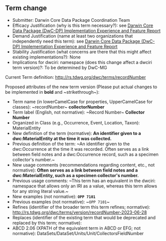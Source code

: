 ## Term change

* Submitter: Darwin Core Data Package Coordination Team
* Efficacy Justification (why is this term necessary?): see [Darwin Core Data Package (DwC-DP) Implementation Experience and Feature Report](https://gbif.github.io/dwc-dp/docs/dwc_dp_implementation_feature_reports.pdf)
* Demand Justification (name at least two organizations that independently need this term): see [Darwin Core Data Package (DwC-DP) Implementation Experience and Feature Report](https://gbif.github.io/dwc-dp/docs/dwc_dp_implementation_feature_reports.pdf)
* Stability Justification (what concerns are there that this might affect existing implementations?): None
* Implications for dwciri: namespace (does this change affect a dwciri term version)?: To be determined by DwC-MG

Current Term definition: http://rs.tdwg.org/dwc/terms/recordNumber

Proposed attributes of the new term version (Please put actual changes to be implemented in **bold** and ~strikethrough~):

* Term name (in lowerCamelCase for properties, UpperCamelCase for classes): ~recordNumber~ **collectorNumber**
* Term label (English, not normative): ~Record Number~ **Collector Number**
* Organized in Class (e.g., Occurrence, Event, Location, Taxon): MaterialEntity
* New definition of the term (normative): **An identifier given to a dwc:MaterialEntity at the time it was collected.**
* Previous definition of the term: ~An identifier given to the dwc:Occurrence at the time it was recorded. Often serves as a link between field notes and a dwc:Occurrence record, such as a specimen collector's number.~
* New usage comments (recommendations regarding content, etc., not normative): **Often serves as a link between field notes and a dwc:MaterialEntity, such as a specimen collector's number.** 
* Previous usage comments: ~This term has an equivalent in the dwciri: namespace that allows only an IRI as a value, whereas this term allows for any string literal value.~
* New examples (not normative): **`OPP 7101`**
* Previous examples (not normative): ~`OPP 7101`~
* Refines (identifier of the broader term this term refines; normative): http://rs.tdwg.org/dwc/terms/version/recordNumber-2023-06-28
* Replaces (identifier of the existing term that would be deprecated and replaced by this term; normative): 
* ABCD 2.06 (XPATH of the equivalent term in ABCD or EFG; not normative): DataSets/DataSet/Units/Unit/CollectorsFieldNumber
